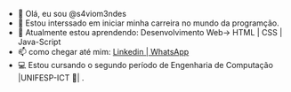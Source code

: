 - 👋 Olá, eu sou @s4viom3ndes
- 👀 Estou interssado em iniciar minha carreira no mundo da programção.
- 🌱 Atualmente estou aprendendo: Desenvolvimento Web-> HTML | CSS | Java-Script
- 📫 como chegar até  mim: <a href="www.linkedin.com/in/savio-fernandes-073807210
" target="_blank">Linkedin |</a><a href="https://contate.me/saviomendes" target="_blank"> WhatsApp</a>
 - 💻 Estou cursando o segundo período de Engenharia de Computação |UNIFESP-ICT 🦖| .                           
<!---
s4viom3ndes/s4viom3ndes is a ✨ special ✨ repository because its `README.md` (this file) appears on your GitHub profile.
You can click the Preview link to take a look at your changes.
--->
